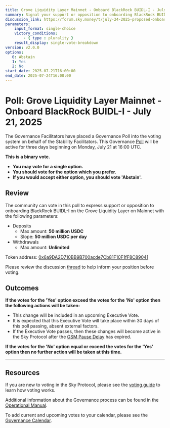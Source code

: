 ```yaml
---
title: Grove Liquidity Layer Mainnet - Onboard BlackRock BUIDL-I - July 21, 2025
summary: Signal your support or opposition to onboarding BlackRock BUIDL-I on the Grove Liquidity Layer on Mainnet.
discussion_link: https://forum.sky.money/t/july-24-2025-proposed-onboardings-for-grove-in-upcoming-spell/26805
parameters:
    input_format: single-choice
    victory_conditions:
        - { type : plurality }
    result_display: single-vote-breakdown
version: v2.0.0
options:
   0: Abstain
   1: Yes
   2: No
start_date: 2025-07-21T16:00:00
end_date: 2025-07-24T16:00:00
---
```


# Poll: Grove Liquidity Layer Mainnet - Onboard BlackRock BUIDL-I - July 21, 2025

The Governance Facilitators have placed a Governance Poll into the voting system on behalf of the Stability Facilitators. This Governance [Poll](https://sky-atlas.powerhouse.io/#A.1.9.1_Operational_Weekly_Cycle-b189fa17-57a9-4d4e-9780-0ce4efd94211%7C0db30308) will be active for three days beginning on Monday, July 21 at 16:00 UTC.

**This is a binary vote.**

- **You may vote for a single option.**
- **You should vote for the option which you prefer.**
- **If you would accept either option, you should vote 'Abstain'.**

## Review

The community can vote in this poll to express support or opposition to onboarding BlackRock BUIDL-I on the Grove Liquidity Layer on Mainnet with the following parameters:

- Deposits
  - Max amount: **50 million USDC**
  - Slope: **50 million USDC per day**
- Withdrawals
  - Max amount: **Unlimited**

Token address: [0x6a9DA2D710BB9B700acde7Cb81F10F1fF8C89041](https://etherscan.io/token/0x6a9DA2D710BB9B700acde7Cb81F10F1fF8C89041)

Please review the discussion [thread](https://forum.sky.money/t/july-24-2025-proposed-onboardings-for-grove-in-upcoming-spell/26805) to help inform your position before voting.

## Outcomes

**If the votes for the 'Yes' option exceed the votes for the 'No' option then the following actions will be taken:**

- This change will be included in an upcoming Executive Vote.
- It is expected that this Executive Vote will take place within 30 days of this poll passing, absent external factors.
- If the Executive Vote passes, then these changes will become active in the Sky Protocol after the [GSM Pause Delay](https://sky-atlas.powerhouse.io/A.1.9.2.1_Pause_Delay/a98b8227-95f6-4711-9d8d-f52cbc6ad2d0|0db30758e055) has expired.

**If the votes for the 'No' option equal or exceed the votes for the 'Yes' option then no further action will be taken at this time.**

---

## Resources

If you are new to voting in the Sky Protocol, please see the [voting guide](https://manual.makerdao.com/governance/voting-in-makerdao/on-chain-governance) to learn how voting works.

Additional information about the Governance process can be found in the [Operational Manual](https://manual.makerdao.com).

To add current and upcoming votes to your calendar, please see the [Governance Calendar](https://manual.makerdao.com/makerdao/calendars/governance-calendar).
